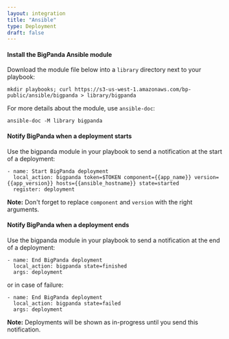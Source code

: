```yaml
---
layout: integration 
title: "Ansible"
type: Deployment
draft: false
---
```


#### Install the BigPanda Ansible module
Download the module file below into a `library` directory next to your playbook:

    mkdir playbooks; curl https://s3-us-west-1.amazonaws.com/bp-public/ansible/bigpanda > library/bigpanda

For more details about the module, use `ansible-doc`:

    ansible-doc -M library bigpanda

<!-- section-separator -->

#### Notify BigPanda when a deployment starts
Use the bigpanda module in your playbook to send a notification at the start of a deployment:

    - name: Start BigPanda deployment
      local_action: bigpanda token=$TOKEN component={{app_name}} version={{app_version}} hosts={{ansible_hostname}} state=started
      register: deployment

**Note:** Don't forget to replace `component` and `version` with the right arguments.

<!-- section-separator -->

#### Notify BigPanda when a deployment ends
Use the bigpanda module in your playbook to send a notification at the end of a deployment:

    - name: End BigPanda deployment
      local_action: bigpanda state=finished
      args: deployment

or in case of failure:

    - name: End BigPanda deployment
      local_action: bigpanda state=failed
      args: deployment

**Note:** Deployments will be shown as in-progress until you send this notification.
